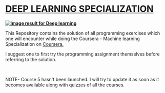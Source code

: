 <h1><span style="text-decoration: underline;"><strong>DEEP LEARNING SPECIALIZATION</strong></span></h1>
<p><span style="text-decoration: underline;"><strong><img src="https://www.webtunix.com/mysite/public/static/images/service-images/deep-learning-services.jpg" alt="Image result for Deep learning" /></strong></span></p>
<p>This Repository contains the solution of all programming exercises which one will encounter while doing the Coursera - Machine learning Specialization on <a href="https://www.coursera.org/specializations/deep-learning">Coursera.</a></p>
<p>I suggest one to first try the programming&nbsp;assignment themselves before referring to the solution.</p>
<p>&nbsp;</p>
<p>NOTE- Course 5 hasn't been launched. I will try to update it as soon as it becomes available along with quizzes of all the courses.&nbsp;</p>
